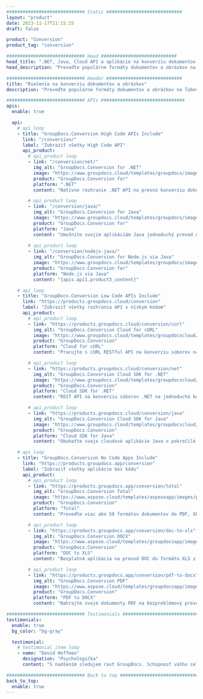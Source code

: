 ```yaml
---
############################# Static ############################
layout: "product"
date: 2023-11-17T11:15:15
draft: false

product: "Conversion"
product_tag: "conversion"

############################# Head ############################
head_title: ".NET, Java, Cloud API a aplikácie na konverziu dokumentov od GroupDocs"
head_description: "Preveďte populárne formáty dokumentov a obrázkov na ľubovoľnej platforme pomocou riešení založených na aplikácii a rozhraní API."

############################# Header ############################
title: "Riešenie na konverziu dokumentov a obrázkov"
description: "Preveďte populárne formáty dokumentov a obrázkov na ľubovoľnej platforme pomocou riešení založených na aplikácii a rozhraní API."

############################# APIs ###############################
apis:
  enable: true

  api:
    # api loop
    - title: "GroupDocs.Conversion High Code APIs Include"
      link: "/conversion/"
      label: "Zobraziť všetky High Code API"
      api_product:
        # api_product loop
        - link: "/conversion/net/"
          img_alt: "GroupDocs.Conversion for .NET"
          image: "https://www.groupdocs.cloud/templates/groupdocs/images/product-logos/groupdocs-conversion-net.png"
          product: "GroupDocs.Conversion for"
          platform: ".NET"
          content: "Natívne rozhranie .NET API na presnú konverziu dokumentov a formátov obrázkových súborov v akomkoľvek type aplikácie .NET. Podporuje pridávanie vodoznakov počas konverzie."

        # api_product loop
        - link: "/conversion/java/"
          img_alt: "GroupDocs.Conversion for Java"
          image: "https://www.groupdocs.cloud/templates/groupdocs/images/product-logos/groupdocs-conversion-java.png"
          product: "GroupDocs.Conversion for"
          platform: "Java"
          content: "Umožnite svojim aplikáciám Java jednoduchý prevod medzi všetkými štandardnými formátmi dokumentov vrátane Microsoft Office, PDF, HTML, obrázkov a mnohých ďalších."
          
        # api_product loop
        - link: "/conversion/nodejs-java/"
          img_alt: "GroupDocs.Conversion for Node.js via Java"
          image: "https://www.groupdocs.cloud/templates/groupdocs/images/product-logos/groupdocs-conversion-nodejs-java.png"
          product: "GroupDocs.Conversion for"
          platform: "Node.js via Java"
          content: "{apis.api1.product3_content}"

    # api loop
    - title: "GroupDocs.Conversion Low Code APIs Include"
      link: "https://products.groupdocs.cloud/conversion"
      label: "Zobraziť všetky rozhrania API s nízkym kódom"
      api_product:
        # api_product loop
        - link: "https://products.groupdocs.cloud/conversion/curl"
          img_alt: "GroupDocs.Conversion Cloud for cURL"
          image: "https://www.groupdocs.cloud/templates/groupdocscloud/images/sdk/272x272/groupdocs_conversion-for-curl.png"
          product: "GroupDocs.Conversion"
          platform: "Cloud for cURL"
          content: "Pracujte s cURL RESTful API na konverziu súborov na jednoduchú konverziu Microsoft Office, PDF, Email, Project, HTML a ďalších bežných formátov súborov vo vašich aplikáciách."

        # api_product loop
        - link: "https://products.groupdocs.cloud/conversion/net"
          img_alt: "GroupDocs.Conversion Cloud SDK for .NET"
          image: "https://www.groupdocs.cloud/templates/groupdocscloud/images/sdk/272x272/groupdocs_conversion-for-net.png"
          product: "GroupDocs.Conversion"
          platform: "Cloud SDK for .NET"
          content: "REST API na konverziu súborov .NET na jednoduchú konverziu Microsoft Office, PDF, Email, Project, HTML a ďalších bežných formátov súborov na akejkoľvek platforme pomocou Cloud SDK."

        # api_product loop
        - link: "https://products.groupdocs.cloud/conversion/java"
          img_alt: "GroupDocs.Conversion Cloud SDK for Java"
          image: "https://www.groupdocs.cloud/templates/groupdocscloud/images/sdk/272x272/groupdocs_conversion-for-java.png"
          product: "GroupDocs.Conversion"
          platform: "Cloud SDK for Java"
          content: "Obohaťte svoje cloudové aplikácie Java o pokročilé funkcie konverzie dokumentov na akejkoľvek platforme schopnej volať rozhrania REST API."

    # api loop
    - title: "GroupDocs.Conversion No Code Apps Include"
      link: "https://products.groupdocs.app/conversion"
      label: "Zobraziť všetky aplikácie bez kódu"
      api_product:
        # api_product loop
        - link: "https://products.groupdocs.app/conversion/total"
          img_alt: "GroupDocs.Conversion Total"
          image: "https://www.aspose.cloud/templates/asposeapp/images/products/logo/aspose_conversion-app.png"
          product: "GroupDocs.Conversion"
          platform: "Total"
          content: "Preveďte viac ako 50 formátov dokumentov do PDF, XLSX, DOCX, XPS, HTML a ďalších."

        # api_product loop
        - link: "https://products.groupdocs.app/conversion/doc-to-xls"
          img_alt: "GroupDocs.Conversion DOCX"
          image: "https://www.aspose.cloud/templates/groupdocsapp/images/products/logo/groupdocs_words-app.png"
          product: "GroupDocs.Conversion"
          platform: "DOC to XLS"
          content: "Bezplatná aplikácia na prevod DOC do formátu XLS z ľubovoľného webového prehliadača."

        # api_product loop
        - link: "https://products.groupdocs.app/conversion/pdf-to-docx"
          img_alt: "GroupDocs.Conversion PDF"
          image: "https://www.aspose.cloud/templates/groupdocsapp/images/products/logo/groupdocs_pdf-app.png"
          product: "GroupDocs.Conversion"
          platform: "PDF to DOCX"
          content: "Nahrajte svoje dokumenty PDF na bezproblémový prevod do formátu Word (DOCX)."

############################# Testimonials ###############################
testimonials:
  enable: true
  bg_color: "bg-gray"

  testimonial:
    # testimonial item loop
    - name: "David Hoffman"
      designation: "Psychologička"
      content: "S nadšením sledujem rast GroupDocs. Schopnosť vášho celého tímu mi veľmi pomohla, keď hovorím s niekým v GroupDocs, môžem zaručiť, že niekto počúva a robí veci."

############################# Back to top ###############################
back_to_top:
  enable: true
---
```

